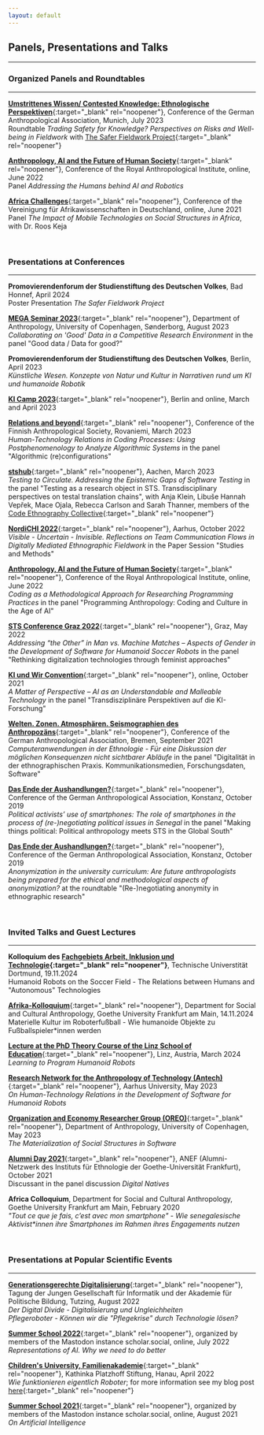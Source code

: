 ```yaml
---
layout: default
---
```


## Panels, Presentations and Talks
--------

<!---
### Upcoming
--------





<br/>

--->

### Organized Panels and Roundtables
--------
[**Umstrittenes Wissen/ Contested Knowledge: Ethnologische Perspektiven**](https://tagung.dgska.de/){:target="_blank" rel="noopener"}, Conference of the German Anthropological Association, Munich, July 2023 \
Roundtable *Trading Safety for Knowledge? Perspectives on Risks and Well-being in Fieldwork* with [The Safer Fieldwork Project](https://saferfieldworkproject.de){:target="_blank" rel="noopener"} 

[**Anthropology, AI and the Future of Human Society**](https://therai.org.uk/conferences/anthropology-ai-and-the-future-of-human-society/){:target="_blank" rel="noopener"}, Conference of the Royal Anthropological Institute, online, June 2022 \
Panel *Addressing the Humans behind AI and Robotics*

[**Africa Challenges**](https://vad-africachallenges.de/panel/p-18-the-impact-of-mobile-technologies-on-social-structures-in-africa/){:target="_blank" rel="noopener"}, Conference of the Vereinigung für Afrikawissenschaften in Deutschland, online, June 2021 \
Panel *The Impact of Mobile Technologies on Social Structures in Africa*, with Dr. Roos Keja

<br/>

### Presentations at Conferences
--------

**Promovierendenforum der Studienstiftung des Deutschen Volkes**, Bad Honnef, April 2024 \
Poster Presentation *The Safer Fieldwork Project*

[**MEGA Seminar 2023**](https://cas.au.dk/om-instituttet/afdelinger/antropologi/forskning/mega-seminar){:target="_blank" rel="noopener"}, Department of Anthropology, University of Copenhagen, Sønderborg, August 2023 \
*Collaborating on 'Good' Data in a Competitive Research Environment* in the panel "Good data / Data for good?"

**Promovierendenforum der Studienstiftung des Deutschen Volkes**, Berlin, April 2023 \
*Künstliche Wesen. Konzepte von Natur und Kultur in Narrativen rund um KI und humanoide Robotik*

[**KI Camp 2023**](https://kicamp.org/en/about){:target="_blank" rel="noopener"}, Berlin and online, March and April 2023

[**Relations and beyond**](http://www.antropologinenseura.fi/en/anthropology-conference-2023/){:target="_blank" rel="noopener"}, Conference of the Finnish Anthropological Society, Rovaniemi, March 2023 \
*Human-Technology Relations in Coding Processes: Using Postphenomenology to Analyze Algorithmic Systems* in the panel "Algorithmic (re)configurations"

[**stshub**](https://sts-hub.de/){:target="_blank" rel="noopener"}, Aachen, March 2023 \
*Testing to Circulate. Addressing the Epistemic Gaps of Software Testing* in the panel "Testing as a research object in STS. Transdisciplinary perspectives on testal translation chains", with Anja Klein, Libuše Hannah Vepřek, Mace Ojala, Rebecca Carlson and Sarah Thanner, members of the [Code Ethnography Collective](https://codeethnographycollective-ceco.github.io/){:target="_blank" rel="noopener"}

[**NordiCHI 2022**](https://conferences.au.dk/nordichi2022/){:target="_blank" rel="noopener"}, Aarhus, October 2022 \
*Visible - Uncertain - Invisible. Reflections on Team Communication Flows in Digitally Mediated Ethnographic Fieldwork* in the Paper Session "Studies and Methods"

[**Anthropology, AI and the Future of Human Society**](https://therai.org.uk/conferences/anthropology-ai-and-the-future-of-human-society/){:target="_blank" rel="noopener"}, Conference of the Royal Anthropological Institute, online, June 2022 \
*Coding as a Methodological Approach for Researching Programming Practices* in the panel "Programming Anthropology: Coding and Culture in the Age of AI"

[**STS Conference Graz 2022**](https://stsconf.tugraz.at/){:target="_blank" rel="noopener"}, Graz, May 2022 \
*Addressing “the Other” in Man vs. Machine Matches – Aspects of Gender in the Development of Software for Humanoid Soccer Robots* in the panel "Rethinking digitalization technologies through feminist approaches"

[**KI und Wir Convention**](https://ki-convention.com/){:target="_blank" rel="noopener"}, online, October 2021 \
*A Matter of Perspective – AI as an Understandable and Malleable Technology* in the panel "Transdisziplinäre Perspektiven auf die KI-Forschung"

[**Welten. Zonen. Atmosphären. Seismographien des Anthropozäns**](https://www.dgska.de/tagungen/dgska-tagung-2021/){:target="_blank" rel="noopener"}, Conference of the German Anthropological Association, Bremen, September 2021 \
*Computeranwendungen in der Ethnologie - Für eine Diskussion der möglichen Konsequenzen nicht sichtbarer Abläufe* in the panel "Digitalität in der ethnographischen Praxis. Kommunikationsmedien, Forschungsdaten, Software"

[**Das Ende der Aushandlungen?**](https://www.dgska.de/tagungen/dgska-tagung-2019/){:target="_blank" rel="noopener"}, Conference of the German Anthropological Association, Konstanz, October 2019 \
*Political activists’ use of smartphones: The role of smartphones in the process of (re-)negotiating political issues in Senegal* in the panel "Making things political: Political anthropology meets STS in the Global South" 

[**Das Ende der Aushandlungen?**](https://www.dgska.de/tagungen/dgska-tagung-2019/){:target="_blank" rel="noopener"}, Conference of the German Anthropological Association, Konstanz, October 2019 \
*Anonymization in the university curriculum: Are future anthropologists being prepared for the ethical and methodological aspects of anonymization?* at the roundtable "(Re-)negotiating anonymity in ethnographic research"

<br/>

### Invited Talks and Guest Lectures
--------

**Kolloquium des [Fachgebiets Arbeit, Inklusion und Technologie](https://ait.reha.tu-dortmund.de/){:target="_blank" rel="noopener"}**, Technische Universtität Dortmund, 19.11.2024 \
Humanoid Robots on the Soccer Field - The Relations between Humans and "Autonomous" Technologies

[**Afrika-Kolloquium**](https://www.uni-frankfurt.de/154133023/Kolloquien){:target="_blank" rel="noopener"}, Department for Social and Cultural Anthropology, Goethe University Frankfurt am Main, 14.11.2024 \
Materielle Kultur im Roboterfußball - Wie humanoide Objekte zu Fußballspieler*innen werden

[**Lecture at the PhD Theory Course of the Linz School of Education**](https://www.jku.at/linz-school-of-education/){:target="_blank" rel="noopener"}, Linz, Austria, March 2024 \
*Learning to Program Humanoid Robots*

[**Research Network for the Anthropology of Technology (Antech)**](https://projects.au.dk/antech/){:target="_blank" rel="noopener"}, Aarhus University, May 2023 \
*On Human-Technology Relations in the Development of Software for Humanoid Robots*

[**Organization and Economy Researcher Group (OREO)**](https://anthropology.ku.dk/research/researchgroups/organisation-and-economy/){:target="_blank" rel="noopener"}, Department of Anthropology, University of Copenhagen, May 2023 \
*The Materialization of Social Structures in Software*

[**Alumni Day 2021**](https://www.uni-frankfurt.de/63349299/8_Alumni){:target="_blank" rel="noopener"}, ANEF (Alumni-Netzwerk des Instituts für Ethnologie der Goethe-Universität Frankfurt), October 2021 \
Discussant in the panel discussion *Digital Natives*
  
**Africa Colloquium**, Department for Social and Cultural Anthropology, Goethe University Frankfurt am Main, February 2020 \
*"Tout ce que je fais, c’est avec mon smartphone" - Wie senegalesische Aktivist\*innen ihre Smartphones im Rahmen ihres Engagements nutzen*


<br/>

### Presentations at Popular Scientific Events
--------
[**Generationsgerechte Digitalisierung**](https://junge.gi.de/gesellschaft-40-1){:target="_blank" rel="noopener"}, Tagung der Jungen Gesellschaft für Informatik und der Akademie für Politische Bildung, Tutzing, August 2022 \
*Der Digital Divide - Digitalisierung und Ungleichheiten* \
*Pflegeroboter - Können wir die "Pflegekrise" durch Technologie lösen?*
 
[**Summer School 2022**](https://summerschool.scholar.social/){:target="_blank" rel="noopener"}, organized by members of the Mastodon instance scholar.social, online, July 2022 \
*Representations of AI. Why we need to do better*

[**Children's University, Familienakademie**](https://www.wng-hanau.de/gemeindeleben/rueckblick/2181-kinderuni-wie-funktionieren-eigentlich-roboter){:target="_blank" rel="noopener"}, Kathinka Platzhoff Stiftung, Hanau, April 2022 \
*Wie funktionieren eigentlich Roboter*; for more information see my blog post [here](https://tamaragupper.de/blog/){:target="_blank" rel="noopener"}

[**Summer School 2021**](https://summerschool.scholar.social/){:target="_blank" rel="noopener"}, organized by members of the Mastodon instance scholar.social, online, August 2021 \
*On Artificial Intelligence*